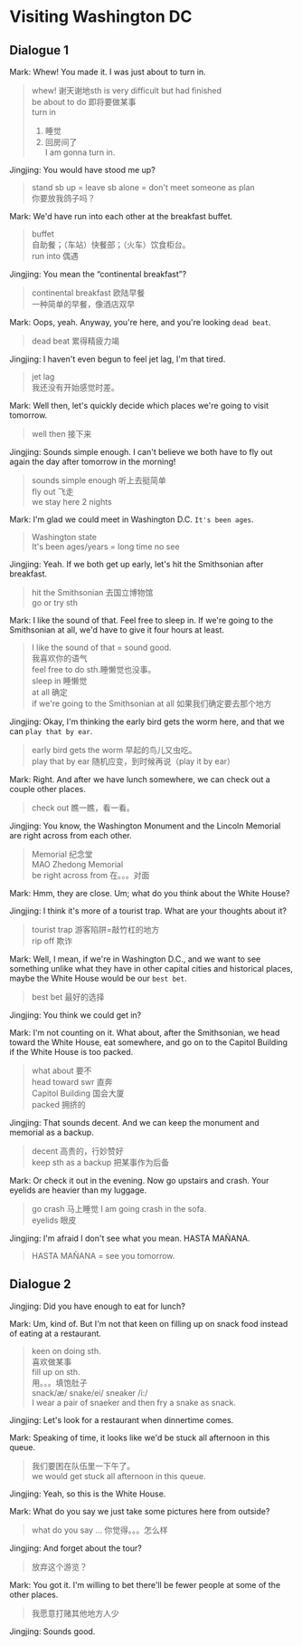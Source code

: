 # Visiting Washington DC
## Dialogue 1
Mark: Whew!  You made it.  I was just about to turn in.  
> whew! 谢天谢地sth is very difficult but had finished  
> be about to do 即将要做某事  
> turn in  
> 1. 睡觉  
> 2. 回房间了  
> I am gonna turn in.  

Jingjing:  You would have stood me up?  
> stand sb up = leave sb alone = don't meet someone as plan  
> 你要放我鸽子吗？

Mark:  We'd have run into each other at the breakfast buffet.  
> buffet  
> 自助餐；（车站）快餐部；（火车）饮食柜台。  
> run into 偶遇  

Jingjing:  You mean the “continental breakfast”?    
> continental breakfast 欧陆早餐  
> 一种简单的早餐，像酒店双早  

Mark:  Oops, yeah.  Anyway, you're here, and you're looking `dead beat`.  
> dead beat 累得精疲力竭  

Jingjing:  I haven't even begun to feel jet lag, I'm that tired.  
> jet lag  
> 我还没有开始感觉时差。

Mark:  Well then, let's quickly decide which places we're going to visit tomorrow.  
> well then 接下来  

Jingjing:  Sounds simple enough.  I can't believe we both have to fly out again the day after tomorrow in the morning!  
> sounds simple enough 听上去挺简单  
> fly out 飞走  
> we stay here 2 nights

Mark:  I'm glad we could meet in Washington D.C.  `It's been ages`.  
> Washington state  
> It's been ages/years  = long time no see  

Jingjing:  Yeah.  If we both get up early, let's hit the Smithsonian after breakfast.  
> hit the Smithsonian 去国立博物馆  
> go or try sth  

Mark:  I like the sound of that. Feel free to sleep in.  If we're going to the Smithsonian at all, we'd have to give it four hours at least.  
> I like the sound of that = sound good.  
> 我喜欢你的语气  
> feel free to do sth.睡懒觉也没事。  
> sleep in 睡懒觉  
> at all 确定  
> if we're going to the Smithsonian at all 如果我们确定要去那个地方  

Jingjing:  Okay, I'm thinking the early bird gets the worm here, and that we can `play that by ear`.  
> early bird gets the worm 早起的鸟儿又虫吃。  
> play that by ear 随机应变，到时候再说（play it by ear）  

Mark:  Right.  And after we have lunch somewhere, we can check out a couple other places.  
> check out 瞧一瞧，看一看。  

Jingjing:  You know, the Washington Monument and the Lincoln Memorial are right across from each other.  
> Memorial 纪念堂  
> MAO Zhedong Memorial  
> be right across from 在。。。对面  

Mark:  Hmm, they are close.  Um; what do you think about the White House?  

Jingjing:  I think it's more of a tourist trap.  What are your thoughts about it?  
> tourist trap 游客陷阱=敲竹杠的地方  
> rip off 欺诈  

Mark:  Well, I mean, if we're in Washington D.C., and we want to see something unlike what they have in other capital cities and historical places, maybe the White House would be our `best bet`.  
> best bet 最好的选择  

Jingjing:  You think we could get in?  

Mark:  I'm not counting on it.  What about, after the Smithsonian, we head toward the White House, eat somewhere, and go on to the Capitol Building if the White House is too packed.  
> what about 要不  
> head toward swr 直奔  
> Capitol Building 国会大厦  
> packed 拥挤的  

Jingjing:  That sounds decent.  And we can keep the monument and memorial as a backup.  
> decent 高贵的，行妙赞好  
> keep sth as a backup 把某事作为后备  

Mark: Or check it out in the evening.  Now go upstairs and crash. Your eyelids are heavier than my luggage.  
> go crash 马上睡觉
> I am going crash in the sofa.  
> eyelids 眼皮  

Jingjing:  I'm afraid I don't see what you mean.  HASTA MAÑANA.  
> HASTA MAÑANA = see you tomorrow.  

## Dialogue 2 

Jingjing:  Did you have enough to eat for lunch?  

Mark:  Um, kind of.  But I'm not that keen on filling up on snack food instead of eating at a restaurant.  
> keen on doing sth.  
> 喜欢做某事  
> fill up on sth.  
> 用。。。填饱肚子  
> snack/æ/ snake/ei/ sneaker /i:/  
> I wear a pair of snaeker and then fry a snake as snack.  

Jingjing:  Let's look for a restaurant when dinnertime comes.  

Mark:  Speaking of time, it looks like we'd be stuck all afternoon in this queue.  
> 我们要困在队伍里一下午了。  
> we would get stuck all afternoon in this queue.  

Jingjing:  Yeah, so this is the White House.  

Mark:  What do you say we just take some pictures here from outside?  
> what do you say ... 你觉得。。。怎么样  

Jingjing:  And forget about the tour?  
> 放弃这个游览？

Mark:  You got it.  I'm willing to bet there'll be fewer people at some of the other places.  
> 我愿意打赌其他地方人少  

Jingjing:  Sounds good.  


